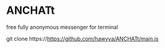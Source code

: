 # ANCHATt
free fully anonymous messenger for terminal 


git clone https://https://github.com/hawyya/ANCHATt/main.js
